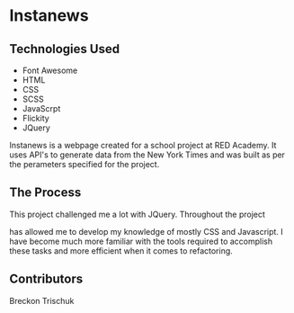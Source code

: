 # Instanews

<!-- add screen shot -->

## Technologies Used 
- Font Awesome
- HTML 
- CSS
- SCSS
- JavaScrpt  
- Flickity 
- JQuery

Instanews is a webpage created for a school project at RED Academy.  It uses API's to generate data from the New York Times and was built as per the perameters specified for the project.

## The Process
This project challenged me a lot with JQuery.  Throughout the project 

has allowed me to develop my knowledge of mostly CSS and Javascript. I have become much more familiar with the tools required to accomplish these tasks and more efficient when it comes to refactoring.

##  Contributors
Breckon Trischuk 
